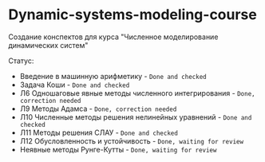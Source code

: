 # Dynamic-systems-modeling-course
Создание конспектов для курса "Численное моделирование динамических систем"

Статус:
* Введение в машинную арифметику - `Done and checked`
* Задача Коши - `Done and checked`
* Л6 Одношаговые явные методы численного интегрирования - `Done, correction needed`
* Л9 Методы Адамса - `Done, correction needed`
* Л10 Численные методы решения нелинейных уравнений - `Done and checked`
* Л11 Методы решения СЛАУ - `Done and checked`
* Л12 Обусловленность и устойчивость - `Done, waiting for review`
* Неявные методы Рунге-Кутты - `Done, waiting for review`

